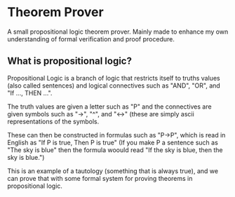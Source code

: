 # Theorem Prover

A small propositional logic theorem prover. Mainly made to enhance my own understanding of formal verification and proof procedure.


## What is propositional logic?

Propositional Logic is a branch of logic that restricts itself to truths values (also called sentences) and logical connectives such as "AND", "OR", and "If ..., THEN ...".

The truth values are given a letter such as "P" and the connectives are given symbols such as "->", "^", and "<->" (these are simply ascii representations of the symbols.

These can then be constructed in formulas such as "P->P", which is read in English as "If P is true, Then P is true" (If you make P a sentence such as "The sky is blue" then the formula woould read "If the sky is blue, then the sky is blue.")

This is an example of a tautology (something that is always true), and we can prove that with some formal system for proving theorems in propositional logic.

